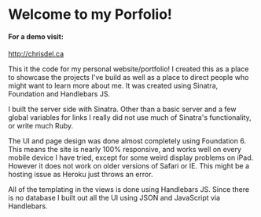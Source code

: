 <H1>Welcome to my Porfolio!</h1>

<h4> For a demo visit: </h4>

http://chrisdel.ca

This it the code for my personal website/portfolio! I created this as a place to showcase the projects I've build as well as a place to direct people who might want to learn more about me. It was created using Sinatra, Foundation and Handlebars JS.

I built the server side with Sinatra. Other than a basic server and a few global variables for links I really did not use much of Sinatra's functionality, or write much Ruby.

The UI and page design was done almost completely using Foundation 6. This means the site is nearly 100% responsive, and works well on every mobile device I have tried, except for some weird display problems on iPad. However it does not work on older versions of Safari or IE. This might be a hosting issue as Heroku just throws an error.

All of the templating in the views is done using Handlebars JS. Since there is no database I built out all the UI using JSON and JavaScript via Handlebars.
